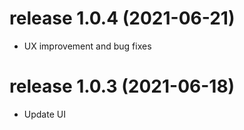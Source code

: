 # release 1.0.4 (2021-06-21)
  * UX improvement and bug fixes

# release 1.0.3 (2021-06-18)
  * Update UI
